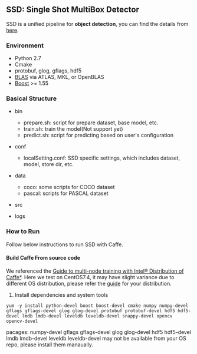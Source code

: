 ## SSD: Single Shot MultiBox Detector
SSD is a unified pipeline for **object detection**, you can find the details from [here](https://github.com/weiliu89/caffe/tree/ssd).

### Environment
- Python 2.7
- Cmake
- protobuf, glog, gflags, hdf5
- [BLAS](https://en.wikipedia.org/wiki/Basic_Linear_Algebra_Subprograms) via ATLAS, MKL, or OpenBLAS
- [Boost](http://www.boost.org/) >= 1.55
### Basical Structure
- bin
    - prepare.sh: script for prepare dataset, base model, etc. 
    - train.sh: train the model(Not support yet)
    - predict.sh: script for predicting based on user's configuration
- conf
    - localSetting.conf: SSD specific settings, which includes dataset, model, store dir, etc.
- data
    - coco: some scripts for COCO dataset
    - pascal: scripts for PASCAL dataset
- src

- logs

### How to Run
Follow below instructions to run SSD with Caffe.
#### Build Caffe From source code
We referenced the [Guide to multi-node training with Intel® Distribution of Caffe*](https://github.com/intel/caffe/wiki/Multinode-guide).
Here we test on CentOS7.4, it may have slight variance due to different OS distribution, please refer the [guide](http://caffe.berkeleyvision.org/installation.html) for your distribution.
1. Install dependencies and system tools
```shell
yum -y install python-devel boost boost-devel cmake numpy numpy-devel gflags gflags-devel glog glog-devel protobuf protobuf-devel hdf5 hdf5-devel lmdb lmdb-devel leveldb leveldb-devel snappy-devel opencv opencv-devel
```
pacages: numpy-devel gflags gflags-devel glog glog-devel hdf5 hdf5-devel lmdb lmdb-devel leveldb leveldb-devel may not be available from your OS repo, please install them manaually.

